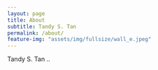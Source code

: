 ```yaml
---
layout: page
title: About
subtitle: Tandy S. Tan
permalink: /about/
feature-img: "assets/img/fullsize/wall_e.jpeg"
---
```


Tandy S. Tan ..
